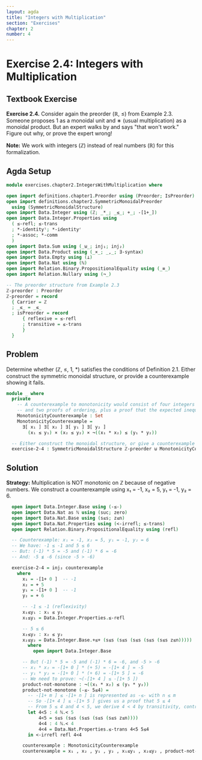 ```yaml
---
layout: agda
title: "Integers with Multiplication"
section: "Exercises"
chapter: 2
number: 4
---
```


# Exercise 2.4: Integers with Multiplication

## Textbook Exercise

**Exercise 2.4.** Consider again the preorder (ℝ, ≤) from Example 2.3. Someone proposes 1 as a monoidal unit and ∗ (usual multiplication) as a monoidal product. But an expert walks by and says "that won't work." Figure out why, or prove the expert wrong!

**Note:** We work with integers (ℤ) instead of real numbers (ℝ) for this formalization.

## Agda Setup

```agda
module exercises.chapter2.IntegersWithMultiplication where

open import definitions.chapter1.Preorder using (Preorder; IsPreorder)
open import definitions.chapter2.SymmetricMonoidalPreorder
  using (SymmetricMonoidalStructure)
open import Data.Integer using (ℤ; _*_; _≤_; +_; -[1+_])
open import Data.Integer.Properties using
  ( ≤-refl; ≤-trans
  ; *-identityˡ; *-identityʳ
  ; *-assoc; *-comm
  )
open import Data.Sum using (_⊎_; inj₁; inj₂)
open import Data.Product using (_×_; _,_; ∃-syntax)
open import Data.Empty using (⊥)
open import Data.Nat using (ℕ)
open import Relation.Binary.PropositionalEquality using (_≡_)
open import Relation.Nullary using (¬_)

-- The preorder structure from Example 2.3
ℤ-preorder : Preorder
ℤ-preorder = record
  { Carrier = ℤ
  ; _≤_ = _≤_
  ; isPreorder = record
      { reflexive = ≤-refl
      ; transitive = ≤-trans
      }
  }
```

## Problem

Determine whether (ℤ, ≤, 1, *) satisfies the conditions of Definition 2.1. Either construct the symmetric monoidal structure, or provide a counterexample showing it fails.

```agda
module _ where
  private
    -- A counterexample to monotonicity would consist of four integers
    -- and two proofs of ordering, plus a proof that the expected inequality fails
    MonotonicityCounterexample : Set
    MonotonicityCounterexample =
      ∃[ x₁ ] ∃[ x₂ ] ∃[ y₁ ] ∃[ y₂ ]
        (x₁ ≤ y₁) × (x₂ ≤ y₂) × ¬((x₁ * x₂) ≤ (y₁ * y₂))

  -- Either construct the monoidal structure, or give a counterexample
  exercise-2-4 : SymmetricMonoidalStructure ℤ-preorder ⊎ MonotonicityCounterexample
```

## Solution

**Strategy:** Multiplication is NOT monotonic on ℤ because of negative numbers. We construct a counterexample using x₁ = -1, x₂ = 5, y₁ = -1, y₂ = 6.

```agda
  open import Data.Integer.Base using (-≤-)
  open import Data.Nat as ℕ using (suc; zero)
  open import Data.Nat.Base using (s≤s; z≤n)
  open import Data.Nat.Properties using (<-irrefl; ≤-trans)
  open import Relation.Binary.PropositionalEquality using (refl)

  -- Counterexample: x₁ = -1, x₂ = 5, y₁ = -1, y₂ = 6
  -- We have: -1 ≤ -1 and 5 ≤ 6
  -- But: (-1) * 5 = -5 and (-1) * 6 = -6
  -- And: -5 ≰ -6 (since -5 > -6)

  exercise-2-4 = inj₂ counterexample
    where
      x₁ = -[1+ 0 ]  -- -1
      x₂ = + 5
      y₁ = -[1+ 0 ]  -- -1
      y₂ = + 6

      -- -1 ≤ -1 (reflexivity)
      x₁≤y₁ : x₁ ≤ y₁
      x₁≤y₁ = Data.Integer.Properties.≤-refl

      -- 5 ≤ 6
      x₂≤y₂ : x₂ ≤ y₂
      x₂≤y₂ = Data.Integer.Base.+≤+ (s≤s (s≤s (s≤s (s≤s (s≤s z≤n)))))
        where
          open import Data.Integer.Base

      -- But (-1) * 5 = -5 and (-1) * 6 = -6, and -5 > -6
      -- x₁ * x₂ = -[1+ 0 ] * (+ 5) = -[1+ 4 ] = -5
      -- y₁ * y₂ = -[1+ 0 ] * (+ 6) = -[1+ 5 ] = -6
      -- We need to prove: ¬(-[1+ 4 ] ≤ -[1+ 5 ])
      product-not-monotone : ¬((x₁ * x₂) ≤ (y₁ * y₂))
      product-not-monotone (-≤- 5≤4) =
        -- -[1+ m ] ≤ -[1+ n ] is represented as -≤- with n ≤ m
        -- So -[1+ 4 ] ≤ -[1+ 5 ] gives us a proof that 5 ≤ 4
        -- From 5 ≤ 4 and 4 < 5, we derive 4 < 4 by transitivity, contradicting irreflexivity
        let 4<5 : 4 ℕ.< 5
            4<5 = s≤s (s≤s (s≤s (s≤s (s≤s z≤n))))
            4<4 : 4 ℕ.< 4
            4<4 = Data.Nat.Properties.≤-trans 4<5 5≤4
        in <-irrefl refl 4<4

      counterexample : MonotonicityCounterexample
      counterexample = x₁ , x₂ , y₁ , y₂ , x₁≤y₁ , x₂≤y₂ , product-not-monotone
```

